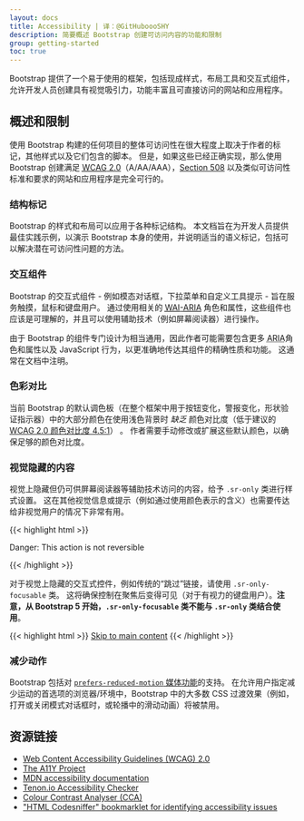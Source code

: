 ```yaml
---
layout: docs
title: Accessibility | 译：@GitHuboooSHY
description: 简要概述 Bootstrap 创建可访问内容的功能和限制
group: getting-started
toc: true
---
```


Bootstrap 提供了一个易于使用的框架，包括现成样式，布局工具和交互式组件，允许开发人员创建具有视觉吸引力，功能丰富且可直接访问的网站和应用程序。

## 概述和限制

使用 Bootstrap 构建的任何项目的整体可访问性在很大程度上取决于作者的标记，其他样式以及它们包含的脚本。 但是，如果这些已经正确实现，那么使用 Bootstrap 创建满足 [<abbr title="Web Content Accessibility Guidelines">WCAG</abbr> 2.0](https://www.w3.org/TR/WCAG20/)（A/AA/AAA），[Section 508](https://www.section508.gov/) 以及类似可访问性标准和要求的网站和应用程序是完全可行的。

### 结构标记

Bootstrap 的样式和布局可以应用于各种标记结构。 本文档旨在为开发人员提供最佳实践示例，以演示 Bootstrap 本身的使用，并说明适当的语义标记，包括可以解决潜在可访问性问题的方法。

### 交互组件

Bootstrap 的交互式组件 - 例如模态对话框，下拉菜单和自定义工具提示 - 旨在服务触摸，鼠标和键盘用户。 通过使用相关的 [<abbr title="Web Accessibility Initiative">WAI</abbr>-<abbr title="Accessible Rich Internet Applications">ARIA</abbr>](https://www.w3.org/WAI/standards-guidelines/aria/) 角色和属性，这些组件也应该是可理解的，并且可以使用辅助技术（例如屏幕阅读器）进行操作。

由于 Bootstrap 的组件专门设计为相当通用，因此作者可能需要包含更多 <abbr title="Accessible Rich Internet Applications">ARIA</abbr>角色和属性以及 JavaScript 行为，以更准确地传达其组件的精确性质和功能。 这通常在文档中注明。

### 色彩对比

当前 Bootstrap 的默认调色板（在整个框架中用于按钮变化，警报变化，形状验证指示器）中的大部分颜色在使用浅色背景时 *缺乏* 颜色对比度（低于建议的[ WCAG 2.0 颜色对比度 4.5:1](https://www.w3.org/TR/UNDERSTANDING-WCAG20/visual-audio-contrast-contrast.html)） 。 作者需要手动修改或扩展这些默认颜色，以确保足够的颜色对比度。

### 视觉隐藏的内容

视觉上隐藏但仍可供屏幕阅读器等辅助技术访问的内容，给予 `.sr-only` 类进行样式设置。 这在其他视觉信息或提示（例如通过使用颜色表示的含义）也需要传达给非视觉用户的情况下非常有用。

{{< highlight html >}}
<p class="text-danger">
  <span class="sr-only">Danger: </span>
  This action is not reversible
</p>
{{< /highlight >}}

对于视觉上隐藏的交互式控件，例如传统的“跳过”链接，请使用 `.sr-only-focusable` 类。 这将确保控制在聚焦后变得可见（对于有视力的键盘用户）。**注意，从 Bootstrap 5 开始，`.sr-only-focusable` 类不能与 `.sr-only` 类结合使用**。

{{< highlight html >}}
<a class="sr-only-focusable" href="#content">Skip to main content</a>
{{< /highlight >}}

### 减少动作

Bootstrap 包括对 [`prefers-reduced-motion` 媒体功能](https://drafts.csswg.org/mediaqueries-5/#prefers-reduced-motion)的支持。 在允许用户指定减少运动的首选项的浏览器/环境中，Bootstrap 中的大多数 CSS 过渡效果（例如，打开或关闭模式对话框时，或轮播中的滑动动画）将被禁用。

## 资源链接

- [Web Content Accessibility Guidelines (WCAG) 2.0](https://www.w3.org/TR/WCAG20/)
- [The A11Y Project](https://a11yproject.com/)
- [MDN accessibility documentation](https://developer.mozilla.org/en-US/docs/Web/Accessibility)
- [Tenon.io Accessibility Checker](https://tenon.io/)
- [Colour Contrast Analyser (CCA)](https://developer.paciellogroup.com/resources/contrastanalyser/)
- ["HTML Codesniffer" bookmarklet for identifying accessibility issues](https://github.com/squizlabs/HTML_CodeSniffer)
